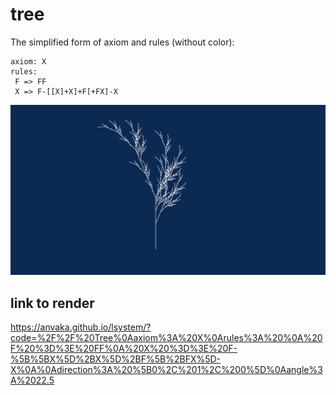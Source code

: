 # tree

The simplified form of axiom and rules (without color):

```
axiom: X
rules: 
 F => FF
 X => F-[[X]+X]+F[+FX]-X
```

![tree](tree.svg)

## link to render 

https://anvaka.github.io/lsystem/?code=%2F%2F%20Tree%0Aaxiom%3A%20X%0Arules%3A%20%0A%20F%20%3D%3E%20FF%0A%20X%20%3D%3E%20F-%5B%5BX%5D%2BX%5D%2BF%5B%2BFX%5D-X%0A%0Adirection%3A%20%5B0%2C%201%2C%200%5D%0Aangle%3A%2022.5
